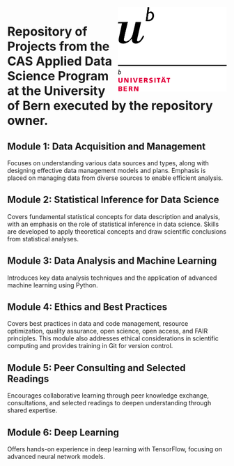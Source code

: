 <img src="https://github.com/lukaszmacias01/CAS_UniBern_Applied_Data_Science/raw/master/UniBern/uni%20bern.png" alt="Uni Bern" width="250" style="float:right;"/>

# Repository of Projects from the CAS Applied Data Science Program at the University of Bern executed by the repository owner. 

## Module 1: Data Acquisition and Management
Focuses on understanding various data sources and types, along with designing effective data management models and plans. Emphasis is placed on managing data from diverse sources to enable efficient analysis.

## Module 2: Statistical Inference for Data Science
Covers fundamental statistical concepts for data description and analysis, with an emphasis on the role of statistical inference in data science. Skills are developed to apply theoretical concepts and draw scientific conclusions from statistical analyses.

## Module 3: Data Analysis and Machine Learning
Introduces key data analysis techniques and the application of advanced machine learning using Python.  

## Module 4: Ethics and Best Practices
Covers best practices in data and code management, resource optimization, quality assurance, open science, open access, and FAIR principles. This module also addresses ethical considerations in scientific computing and provides training in Git for version control.

## Module 5: Peer Consulting and Selected Readings
Encourages collaborative learning through peer knowledge exchange, consultations, and selected readings to deepen understanding through shared expertise.

## Module 6: Deep Learning
Offers hands-on experience in deep learning with TensorFlow, focusing on advanced neural network models. 

